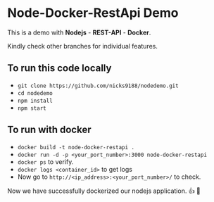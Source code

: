 # Node-Docker-RestApi Demo

This is a demo with **Nodejs** - **REST-API** - **Docker**.

Kindly check other branches for individual features.

## To run this code locally

* `git clone https://github.com/nicks9188/nodedemo.git`
* `cd nodedemo`
* `npm install`
* `npm start`

## To run with docker

* `docker build -t node-docker-restapi .`
* `docker run -d -p <your_port_number>:3000 node-docker-restapi`
* `docker ps` to verify.
* `docker logs <container_id>` to get logs
* Now go to `http://<ip_address>:<your_port_number>/` to check.

Now we have successfully dockerized our nodejs application. :thumbsup: :metal:
